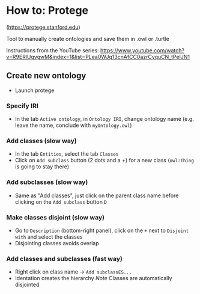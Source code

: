 # How to: Protege
(https://protege.stanford.edu)

Tool to manually create ontologies and save them in .owl or .turtle

Instructions from the YouTube series: https://www.youtube.com/watch?v=R9ERlUgvgwM&index=1&list=PLea0WJq13cnAfCC0azrCyquCN_tPelJN1

## Create new ontology  
- Launch protege  

### Specify IRI
- In the tab `Active ontology`, in `Ontology IRI`, change ontology name (e.g. leave the name, conclude with `myOntology.owl`)  
### Add classes (slow way) 
- In the tab `Entities`, select the tab `Classes`  
- Click on `Add subclass` button (2 dots and a +) for a new class (`owl:Thing` is going to stay there)  

### Add subclasses (slow way)  
- Same as "Add classes", just click on the parent class name before clicking on the `Add subclass` button  `D`

### Make classes disjoint (slow way)  
- Go to `Description` (bottom-right panel), click on the `+` next to `Disjoint with` and select the classes   
- Disjointing classes avoids overlap  

### Add classes and subclasses  (fast way)  
- Right click on class name -> `Add subclassES...`  
- Identation creates the hierarchy
*Note* Classes are automatically disjointed  
 
